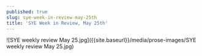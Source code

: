```yaml
---
published: true
slug: sye-week-in-review-may-25th
title: 'SYE Week in Review, May 25th'
---
```

![SYE weekly review May 25.jpg]({{site.baseurl}}/media/prose-images/SYE weekly review May 25.jpg)

